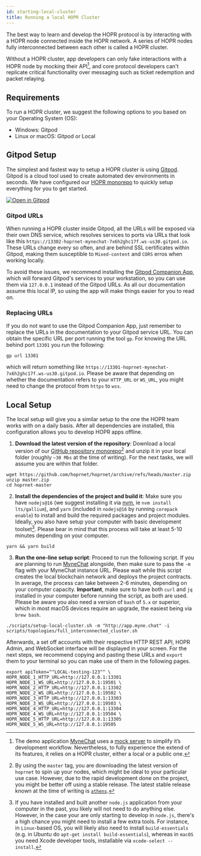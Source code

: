 ```yaml
---
id: starting-local-cluster
title: Running a local HOPR Cluster
---
```


The best way to learn and develop the HOPR protocol is by interacting with a HOPR node connected inside the HOPR network.
A series of HOPR nodes fully interconnected between each other is called a HOPR cluster.

Without a HOPR cluster, app developers can only fake interactions with a HOPR node by mocking their API[^1], and
core protocol developers can't replicate critical functionality over messaging such as ticket redemption
and packet relaying.

## Requirements

To run a HOPR cluster, we suggest the following options to you based on your Operating System (OS):

- Windows: Gitpod
- Linux or macOS: Gitpod or Local

## Gitpod Setup

The simplest and fastest way to setup a HOPR cluster is using [Gitpod](https://gitpod.io). Gitpod is a cloud tool used to create
automated dev environments in seconds. We have configured our [HOPR monorepo](https://gitpod.io/#https://github.com/hoprnet/hoprnet)
to quickly setup everything for you to get started.

[![Open in Gitpod](https://gitpod.io/button/open-in-gitpod.svg)](https://gitpod.io/#https://github.com/hoprnet/hoprnet)

### Gitpod URLs

When running a HOPR cluster inside Gitpod, all the URLs will be exposed via their own DNS service, which resolves services to ports via
URLs that look like this `https://13302-hoprnet-mynechat-7x6h2ghc17f.ws-us30.gitpod.io`. These URLs change every so often, and are behind
SSL certificates within Gitpod, making them susceptible to `Mixed-content` and `CORS` erros when working locally.

To avoid these issues, we recommend installing the [Gitpod Companion App](https://www.gitpod.io/docs/develop/local-companion), which
will forward Gitpod's services to your workstation, so you can use them via `127.0.0.1` instead of the Gitpod URLs. As all our documentation
assume this local IP, so using the app will make things easier for you to read on.

### Replacing URLs

If you do not want to use the Gitpod Companion App, just remember to replace the URLs in the documentation to your Gitpod service URL. You
can obtain the specific URL per port running the tool `gp`. For knowing the URL behind port `13301` you run the following:

```
gp url 13301
```

which will return something like `https://13301-hoprnet-mynechat-7x6h2ghc17f.ws-us30.gitpod.io`. Please be aware that depending on whether
the documentation refers to your `HTTP_URL` or `WS_URL`, you might need to change the protocol from `https` to `wss`.

## Local Setup

The local setup will give you a similar setup to the one the HOPR team works with on a daily basis. After all dependencies are installed,
this configuration allows you to develop HOPR apps offline.

1. **Download the latest version of the repository**: Download a local version of our [GitHub repository monorepo](https://github.com/hoprnet/hoprnet)[^2]
   and unzip it in your local folder (roughly `~30 Mbs` at the time of writing). For the next tasks, we will assume you are within that folder.

```
wget https://github.com/hoprnet/hoprnet/archive/refs/heads/master.zip
unzip master.zip
cd hoprnet-master
```

2. **Install the dependencies of the project and build it**: Make sure you have `nodejs@16` (we suggest installing it via [nvm](https://github.com/nvm-sh/nvm), ie `nvm install lts/gallium`), and `yarn` (included in `nodejs@16` by running `corepack enable`)
   to install and build the required packages and project modules. Ideally, you also have setup your computer with basic development toolset[^3]. Please bear in mind that this process will take at least 5-10 minutes depending on your computer.

```
yarn && yarn build
```

3. **Run the one-line setup script**: Proceed to run the following script. If you are planning to run [MyneChat](http://app.myne.chat/)
   alongside, then make sure to pass the `-m` flag with your MyneChat instance URL. Please wait while this script creates
   the local blockchain network and deploys the project contracts. In average, the process can take between 2-6 minutes,
   depending on your computer capacity. **Important**, make sure to have both `curl` and `jq` installed in your computer
   before running the script, as both are used. Please be aware you also need a version of `bash` of `5.x` or superior,
   which in most macOS devices require an upgrade, the easiest being via `brew bash`.

```
./scripts/setup-local-cluster.sh -m "http://app.myne.chat" -i scripts/topologies/full_interconnected_cluster.sh
```

Afterwards, a set off accounts with their respective HTTP REST API, HOPR Admin, and WebSocket interface will be displayed
in your screen. For the next steps, we recommend copying and pasting these URLs and `export` them to your terminal so you can
make use of them in the following pages.

```
export apiToken=^^LOCAL-testing-123^^ \
HOPR_NODE_1_HTTP_URL=http://127.0.0.1:13301 HOPR_NODE_1_WS_URL=http://127.0.0.1:19501 \
HOPR_NODE_2_HTTP_URL=http://127.0.0.1:13302 HOPR_NODE_2_WS_URL=http://127.0.0.1:19502 \
HOPR_NODE_3_HTTP_URL=http://127.0.0.1:13303 HOPR_NODE_3_WS_URL=http://127.0.0.1:19503 \
HOPR_NODE_4_HTTP_URL=http://127.0.0.1:13304 HOPR_NODE_4_WS_URL=http://127.0.0.1:19504 \
HOPR_NODE_5_HTTP_URL=http://127.0.0.1:13305 HOPR_NODE_5_WS_URL=http://127.0.0.1:19505
```

[^1]:
    The demo application [MyneChat](https://github.com/hoprnet/myne-chat) uses a
    [mock server](https://github.com/hoprnet/myne-chat/blob/cf6501b2ffa24502834f567ab575630e302e3d34/mocks/index.js#L47-L79)
    to simplify it’s development workflow. Nevertheless, to fully experience the extend of its features, it relies on a
    HOPR cluster, either a local or a public one.

[^2]:
    By using the `master` tag, you are downloading the latest version of `hoprnet` to spin up your nodes, which might be ideal
    to your particular use case. However, due to the rapid development done on the project, you might be better off using a stable
    release. The latest stable release known at the time of writing is [`athens`](https://github.com/hoprnet/hoprnet/archive/refs/heads/release/athens.zip).

[^3]: If you have installed and built another `node.js` application from your computer in the past, you likely will not need to do anything else. However, in the case your are only starting to develop in `node.js`, there's a high chance you might need to install a few extra tools. For instance, in `Linux`-based OS, you will likely also need to install `build-essentials` (e.g. in Ubuntu do `apt-get install build-essentials`), whereas in `macOS` you need Xcode developer tools, installable via `xcode-select --install`.

